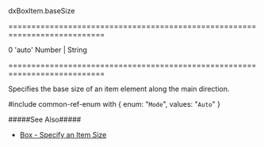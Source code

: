 <!--id-->dxBoxItem.baseSize<!--/id-->
===========================================================================
<!--default-->0<!--/default-->
<!--acceptValues-->'auto'<!--/acceptValues-->
<!--type-->Number | String<!--/type-->
===========================================================================

<!--shortDescription-->
Specifies the base size of an item element along the main direction.
<!--/shortDescription-->

<!--fullDescription-->
#include common-ref-enum with {
    enum: "`Mode`",
    values: "`Auto`"
}

#####See Also#####
- [Box - Specify an Item Size](/Documentation/Guide/Widgets/Box/Specify_an_Item_Size/)
<!--/fullDescription-->